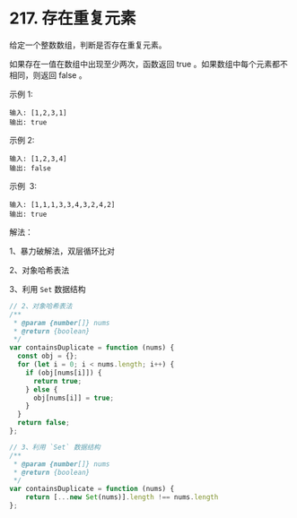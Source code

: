 # 217. 存在重复元素

给定一个整数数组，判断是否存在重复元素。

如果存在一值在数组中出现至少两次，函数返回 true 。如果数组中每个元素都不相同，则返回 false 。

示例 1:

```
输入: [1,2,3,1]
输出: true
```

示例 2:

```
输入: [1,2,3,4]
输出: false
```

示例  3:

```
输入: [1,1,1,3,3,4,3,2,4,2]
输出: true
```

解法：

1、暴力破解法，双层循环比对

2、对象哈希表法

3、利用 `Set` 数据结构

```js
// 2、对象哈希表法
/**
 * @param {number[]} nums
 * @return {boolean}
 */
var containsDuplicate = function (nums) {
  const obj = {};
  for (let i = 0; i < nums.length; i++) {
    if (obj[nums[i]]) {
      return true;
    } else {
      obj[nums[i]] = true;
    }
  }
  return false;
};
```

```js
// 3、利用 `Set` 数据结构
/**
 * @param {number[]} nums
 * @return {boolean}
 */
var containsDuplicate = function (nums) {
    return [...new Set(nums)].length !== nums.length
};
```
